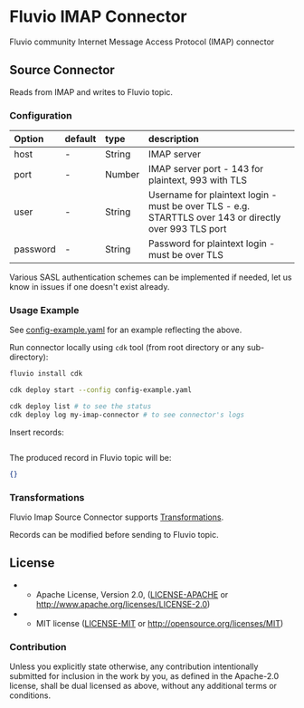 # Fluvio IMAP Connector
Fluvio community Internet Message Access Protocol (IMAP) connector

## Source Connector
Reads from IMAP and writes to Fluvio topic.

### Configuration
| Option              | default  | type           | description                                                                                                    |
|:--------------------|:---------|:---------      |:---------------------------------------------------------------------------------------------------------------|
| host                | -        | String         | IMAP server                                                                                                    |
| port                | -        | Number         | IMAP server port - 143 for plaintext, 993 with TLS                                                             |
| user                | -        | String         | Username for plaintext login - must be over TLS - e.g. STARTTLS over 143 or directly over 993 TLS port         |
| password            | -        | String         | Password for plaintext login - must be over TLS                                                                |

Various SASL authentication schemes can be implemented if needed, let us know in issues if one doesn't exist already.

### Usage Example

See [config-example.yaml](config-example.yaml) for an example reflecting the above.

Run connector locally using `cdk` tool (from root directory or any sub-directory):
```bash
fluvio install cdk

cdk deploy start --config config-example.yaml

cdk deploy list # to see the status
cdk deploy log my-imap-connector # to see connector's logs
```

Insert records:
```bash
```

The produced record in Fluvio topic will be:
```json
{}
```

### Transformations
Fluvio Imap Source Connector supports [Transformations](https://www.fluvio.io/docs/concepts/transformations-chain/).

Records can be modified before sending to Fluvio topic.

## License
 
- * Apache License, Version 2.0, ([LICENSE-APACHE](LICENSE-APACHE) or http://www.apache.org/licenses/LICENSE-2.0)
- * MIT license ([LICENSE-MIT](LICENSE-MIT) or http://opensource.org/licenses/MIT)
 
### Contribution
 
Unless you explicitly state otherwise, any contribution intentionally submitted for inclusion in the work by you, as defined in the Apache-2.0 license, shall be dual licensed as above, without any additional terms or conditions.



